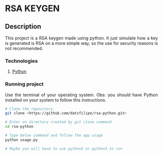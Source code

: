 # RSA KEYGEN

## Description

<p align="justify">
  This project is a RSA keygen made using python. It just simulate how a key is generated is RSA on a more simple way, so the use for security reasons is not recommended.
</p>

### Technologies

1. <a href="https://www.python.org/" >Python</a>

### Running project

<p align="justify">Use the terminal of your operating system. Obs: you should have Python installed on your system to follow this instructions.</p>

```bash
# Clone the repository
git clone <https://github.com/datsfilipe/rsa-python.git>

# Enter on directory created by git clone command
cd rsa-python

# Type below command and follow the app usage
python usage.py

# Maybe you will have to use python2 or python3 to run
```
